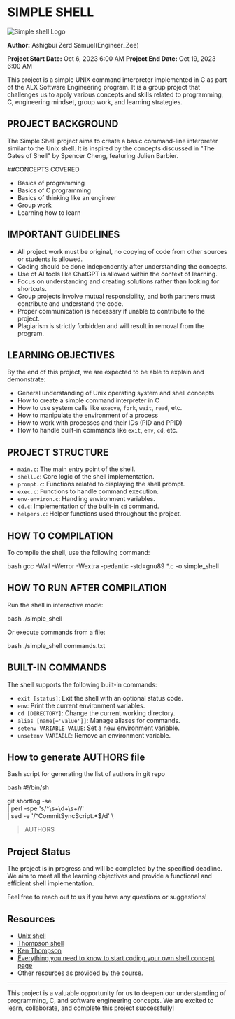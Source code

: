 # SIMPLE SHELL

![Simple shell Logo](https://velog.velcdn.com/images/leejaylight/post/7d11ca3b-f182-4724-a91f-bc39691b249c/%EA%B7%B8%EB%A6%BC1.png)

**Author:** Ashigbui Zerd  Samuel(Engineer_Zee)

**Project Start Date:** Oct 6, 2023 6:00 AM
**Project End Date:** Oct 19, 2023 6:00 AM

This project is a simple UNIX command interpreter implemented in C as part of the ALX Software Engineering program. It is a group project that challenges us to apply various concepts and skills related to programming, C, engineering mindset, group work, and learning strategies.

## PROJECT BACKGROUND
The Simple Shell project aims to create a basic command-line interpreter similar to the Unix shell. It is inspired by the concepts discussed in "The Gates of Shell" by Spencer Cheng, featuring Julien Barbier.

##CONCEPTS COVERED

- Basics of programming
- Basics of C programming
- Basics of thinking like an engineer
- Group work
- Learning how to learn

## IMPORTANT GUIDELINES

- All project work must be original, no copying of code from other sources or students is allowed.
- Coding should be done independently after understanding the concepts.
- Use of AI tools like ChatGPT is allowed within the context of learning.
- Focus on understanding and creating solutions rather than looking for shortcuts.
- Group projects involve mutual responsibility, and both partners must contribute and understand the code.
- Proper communication is necessary if unable to contribute to the project.
- Plagiarism is strictly forbidden and will result in removal from the program.

## LEARNING OBJECTIVES

By the end of this project, we are expected to be able to explain and demonstrate:

- General understanding of Unix operating system and shell concepts
- How to create a simple command interpreter in C
- How to use system calls like `execve`, `fork`, `wait`, `read`, etc.
- How to manipulate the environment of a process
- How to work with processes and their IDs (PID and PPID)
- How to handle built-in commands like `exit`, `env`, `cd`, etc.

## PROJECT STRUCTURE

- `main.c`: The main entry point of the shell.
- `shell.c`: Core logic of the shell implementation.
- `prompt.c`: Functions related to displaying the shell prompt.
- `exec.c`: Functions to handle command execution.
- `env-environ.c`: Handling environment variables.
- `cd.c`: Implementation of the built-in `cd` command.
- `helpers.c`: Helper functions used throughout the project.

## HOW  TO COMPILATION

To compile the shell, use the following command:

bash
gcc -Wall -Werror -Wextra -pedantic -std=gnu89 *.c -o simple_shell


## HOW TO RUN AFTER COMPILATION

Run the shell in interactive mode:

bash
./simple_shell


Or execute commands from a file:

bash
./simple_shell commands.txt


## BUILT-IN COMMANDS

The shell supports the following built-in commands:

- `exit [status]`: Exit the shell with an optional status code.
- `env`: Print the current environment variables.
- `cd [DIRECTORY]`: Change the current working directory.
- `alias [name[='value']]`: Manage aliases for commands.
- `setenv VARIABLE VALUE`: Set a new environment variable.
- `unsetenv VARIABLE`: Remove an environment variable.

## How to generate AUTHORS file

Bash script for generating the list of authors in git repo

bash
#!/bin/sh

git shortlog -se \
  | perl -spe 's/^\s+\d+\s+//' \
  | sed -e '/^CommitSyncScript.*$/d' \
  > AUTHORS
<!-- The generates our AUTHORS file  for the repo -->

## Project Status

The project is in progress and will be completed by the specified deadline. We aim to meet all the learning objectives and provide a functional and efficient shell implementation.

Feel free to reach out to us if you have any questions or suggestions!

## Resources

- [Unix shell](https://en.wikipedia.org/wiki/Unix_shell)
- [Thompson shell](https://en.wikipedia.org/wiki/Thompson_shell)
- [Ken Thompson](https://en.wikipedia.org/wiki/Ken_Thompson)
- [Everything you need to know to start coding your own shell concept page](https://intranet.alxswe.com/concepts/64)
- Other resources as provided by the course.

---

This project is a valuable opportunity for us to deepen our understanding of programming, C, and software engineering concepts. We are excited to learn, collaborate, and complete this project successfully!
